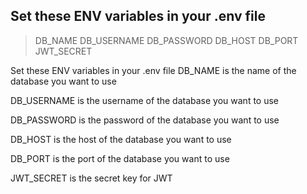 ## Set these ENV variables in your .env file

>DB_NAME DB_USERNAME  DB_PASSWORD  DB_HOST  DB_PORT  JWT_SECRET

Set these ENV variables in your .env file 
DB_NAME is the name of the database you want to use

DB_USERNAME is the username of the database you want to use

DB_PASSWORD is the password of the database you want to use

DB_HOST is the host of the database you want to use

DB_PORT is the port of the database you want to use

JWT_SECRET is the secret key for JWT
